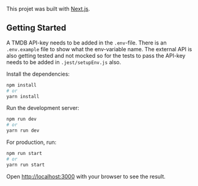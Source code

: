 This projet was built with [Next.js](https://nextjs.org/).

## Getting Started

A TMDB API-key needs to be added in the `.env`-file. There is an `.env.example` file to show what the env-variable name. The external API is also getting tested and not mocked so for the tests to pass the API-key needs to be added in `.jest/setupEnv.js` also.

Install the dependencies:

```bash
npm install
# or
yarn install
```

Run the development server:

```bash
npm run dev
# or
yarn run dev
```

For production, run:

```bash
npm run start
# or
yarn run start
```

Open [http://localhost:3000](http://localhost:3000) with your browser to see the result.
